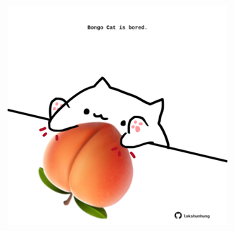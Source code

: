 <!-- built at 16/08/2022, 23:00:58 UTC -->
<p align="center">
  <img width="500" height="500" src="./ReadmeImage.svg">
</p>
